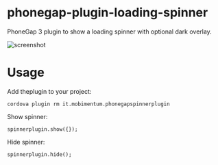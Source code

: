phonegap-plugin-loading-spinner
===============================

PhoneGap 3 plugin to show a loading spinner with optional dark overlay.

![screenshot](https://raw.github.com/mobimentum/phonegap-plugin-loading-spinner/master/screenshot.png "Screenshot")


Usage
=====

Add theplugin to your project:

    cordova plugin rm it.mobimentum.phonegapspinnerplugin

Show spinner:

    spinnerplugin.show({});

Hide spinner:

    spinnerplugin.hide();
